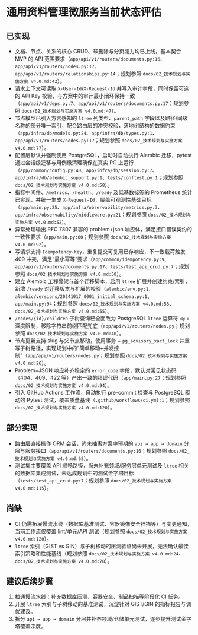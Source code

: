# 通用资料管理微服务当前状态评估

## 已实现
- 文档、节点、关系的核心 CRUD、软删除与分页能力均已上线，基本契合 MVP 的 API 范围要求（`app/api/v1/routers/documents.py:16`、`app/api/v1/routers/nodes.py:17`、`app/api/v1/routers/relationships.py:14`；规划参照 `docs/02_技术规划与实施方案 v4.0.md:42`）。
- 请求上下文可读取 `X-User-Id`/`X-Request-Id` 并写入审计字段，同时保留可选的 API Key 校验，与方案中的审计最小闭环保持一致（`app/api/v1/deps.py:7`、`app/api/v1/routers/documents.py:17`；规划参照 `docs/02_技术规划与实施方案 v4.0.md:47`）。
- 节点模型已引入方言感知的 `ltree` 列类型、`parent_path` 字段以及路径/同级名称的部分唯一索引，配合路由层的冲突校验，落地树结构的数据约束（`app/infra/db/models.py:24`、`app/infra/db/types.py:1`、`app/api/v1/routers/nodes.py:17`；规划参照 `docs/02_技术规划与实施方案 v4.0.md:77`）。
- 配置层默认并强制使用 PostgreSQL，启动时自动执行 Alembic 迁移，pytest 通过会话级迁移与用例级清理确保在真实 PG 上运行（`app/common/config.py:40`、`app/infra/db/session.py:7`、`app/infra/db/alembic_support.py:1`、`tests/conftest.py:1`；规划参照 `docs/02_技术规划与实施方案 v4.0.md:58`）。
- 指标中间件、`/metrics`、`/health`、`/ready` 及低基数标签的 Prometheus 统计已实现，并统一生成 `X-Request-Id`，覆盖可观测性基础目标（`app/main.py:25`、`app/infra/observability/metrics.py:3`、`app/infra/observability/middleware.py:21`；规划参照 `docs/02_技术规划与实施方案 v4.0.md:52`）。
- 异常处理输出 RFC 7807 兼容的 problem+json 响应体，满足接口错误契约的一致性要求（`app/main.py:60`；规划参照 `docs/02_技术规划与实施方案 v4.0.md:92`）。
- 写请求支持 `Idempotency-Key`，重复提交可复用已存响应，不一致载荷触发 409 冲突，满足“最小幂等”要求（`app/common/idempotency.py:9`、`app/api/v1/routers/documents.py:17`、`tests/test_api_crud.py:7`；规划参照 `docs/02_技术规划与实施方案 v4.0.md:50`）。
- 建立 Alembic 工程骨架与首个迁移脚本，启用 `ltree` 扩展并创建约束/索引，新增 `/ready` 对迁移版本与扩展的校验（`alembic/env.py:1`、`alembic/versions/20241017_0001_initial_schema.py:1`、`app/main.py:94`；规划参照 `docs/02_技术规划与实施方案 v4.0.md:58`、`docs/02_技术规划与实施方案 v4.0.md:55`）。
- `/nodes/{id}/children` 子树查询已全面改为 PostgreSQL `ltree` 运算符 `<@` + 深度限制，移除字符串前缀匹配兜底（`app/api/v1/routers/nodes.py`；规划参照 `docs/02_技术规划与实施方案 v4.0.md:40`）。
- 节点更新支持 slug 与父节点移动，使用事务 + `pg_advisory_xact_lock` 并重写子树路径，实现规划中的“简单移动+并发控制”（`app/api/v1/routers/nodes.py`；规划参照 `docs/02_技术规划与实施方案 v4.0.md:26`）。
- Problem+JSON 响应补齐稳定的 `error_code` 字段，默认对常见状态码（404、409、422 等）产出一致的错误代码（`app/main.py:27`；规划参照 `docs/02_技术规划与实施方案 v4.0.md:94`）。
- 引入 GitHub Actions 工作流，自动执行 pre-commit 检查与 PostgreSQL 驱动的 Pytest 测试，覆盖质量基线（`.github/workflows/ci.yml:1`；规划参照 `docs/02_技术规划与实施方案 v4.0.md:120`）。

## 部分实现
- 路由层直接操作 ORM 会话，尚未抽离方案中预期的 `api → app → domain` 分层与服务接口（`app/api/v1/routers/documents.py:16`；规划参照 `docs/02_技术规划与实施方案 v4.0.md:65`）。
- 测试集主要覆盖 API 顺畅路径，尚未补充领域/服务层单元测试及 `ltree` 相关的数据库集成测试，未达成规划中的测试金字塔目标（`tests/test_api_crud.py:7`；规划参照 `docs/02_技术规划与实施方案 v4.0.md:115`）。

## 尚缺
- CI 仍需拓展慢流水线（数据库基准测试、容器镜像安全扫描等）与变更通知，当前工作流仅覆盖 lint/单元/API 测试（规划参照 `docs/02_技术规划与实施方案 v4.0.md:120`）。
- `ltree` 索引（GIST vs GIN）与子树移动的压测验证尚未开展，无法确认最佳索引策略和性能基线（规划参照 `docs/02_技术规划与实施方案 v4.0.md:24`、`docs/02_技术规划与实施方案 v4.0.md:78`）。

## 建议后续步骤
1. 拉通慢流水线：补充数据库压测、容器安全、制品扫描等阶段化 CI 任务。
2. 开展 `ltree` 索引与子树移动的基准测试，沉淀针对 GIST/GIN 的指标报告与调优建议。
3. 拆分 `api → app → domain` 分层并补齐领域/仓储单元测试，逐步提升测试金字塔覆盖深度。
